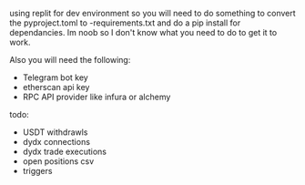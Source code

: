 using replit for dev environment so you will need to do something to convert the pyproject.toml to -requirements.txt 
and do a pip install for dependancies. Im noob so I don't know what you need to do to get it to work. 

Also you will need the following:
- Telegram bot key
- etherscan api key
- RPC API provider like infura or alchemy 

todo: 
- USDT withdrawls 
- dydx connections
- dydx trade executions
- open positions csv
- triggers
  

